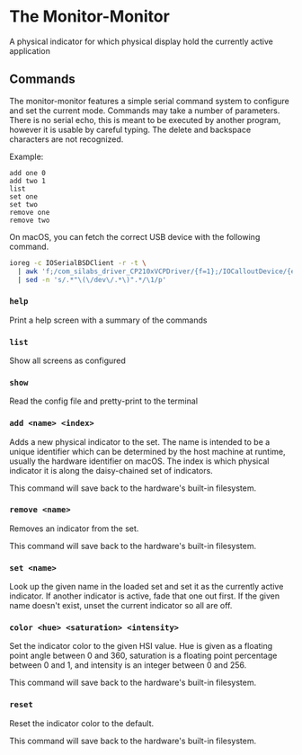 # The Monitor-Monitor

A physical indicator for which physical display hold the currently active application

## Commands

The monitor-monitor features a simple serial command system to configure and set the current mode.
Commands may take a number of parameters. There is no serial echo, this is meant to be executed by
another program, however it is usable by careful typing. The delete and backspace characters are not
recognized.

Example:

```plaintext
add one 0
add two 1
list
set one
set two
remove one
remove two
```

On macOS, you can fetch the correct USB device with the following command.

```bash
ioreg -c IOSerialBSDClient -r -t \
  | awk 'f;/com_silabs_driver_CP210xVCPDriver/{f=1};/IOCalloutDevice/{exit}' \
  | sed -n 's/.*"\(\/dev\/.*\)".*/\1/p'
```

### `help`

Print a help screen with a summary of the commands

### `list`

Show all screens as configured

### `show`

Read the config file and pretty-print to the terminal

### `add <name> <index>`

Adds a new physical indicator to the set. The name is intended to be a unique identifier which can
be determined by the host machine at runtime, usually the hardware identifier on macOS. The index is
which physical indicator it is along the daisy-chained set of indicators.

This command will save back to the hardware's built-in filesystem.

### `remove <name>`

Removes an indicator from the set.

This command will save back to the hardware's built-in filesystem.

### `set <name>`

Look up the given name in the loaded set and set it as the currently active indicator. If another
indicator is active, fade that one out first. If the given name doesn't exist, unset the current
indicator so all are off.

### `color <hue> <saturation> <intensity>`

Set the indicator color to the given HSI value. Hue is given as a floating point angle between 0 and
360, saturation is a floating point percentage between 0 and 1, and intensity is an integer between
0 and 256.

This command will save back to the hardware's built-in filesystem.

### `reset`

Reset the indicator color to the default.

This command will save back to the hardware's built-in filesystem.

